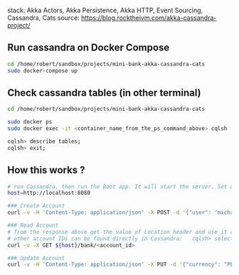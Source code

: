 stack: Akka Actors, Akka Persistence, Akka HTTP, Event Sourcing, Cassandra, Cats
source: https://blog.rockthejvm.com/akka-cassandra-project/

## Run cassandra on Docker Compose
```bash
cd /home/robert/sandbox/projects/mini-bank-akka-cassandra-cats
sudo docker-compose up
```

## Check cassandra tables (in other terminal)
```bash
cd /home/robert/sandbox/projects/mini-bank-akka-cassandra-cats

sudo docker ps
sudo docker exec -it <container_name_from_the_ps_command_above> cqlsh

cqlsh> describe tables;
cqlsh> exit;
```

## How this works ?

```bash
# run Cassandra, then run the Boot app. It will start the server. Set up the host:
host=http://localhost:8080

### Create Account
curl -v -H 'Content-Type: application/json' -X POST -d '{"user": "michael", "currency": "EUR", "balance": "100" }' ${host}/bank

### Read Account
# from the response above get the value of Location header and use it as <account_id> :
# other account IDs can be found directly in Cassandra:   cqlsh> select * from akka.all_persistence_ids ;  
curl -v -X GET ${host}/bank/<account_id>

### Update Account
curl -v -H 'Content-Type: application/json' -X PUT -d '{"currency": "PLN", "amount": "467" }' ${host}/bank/<account_id>
```